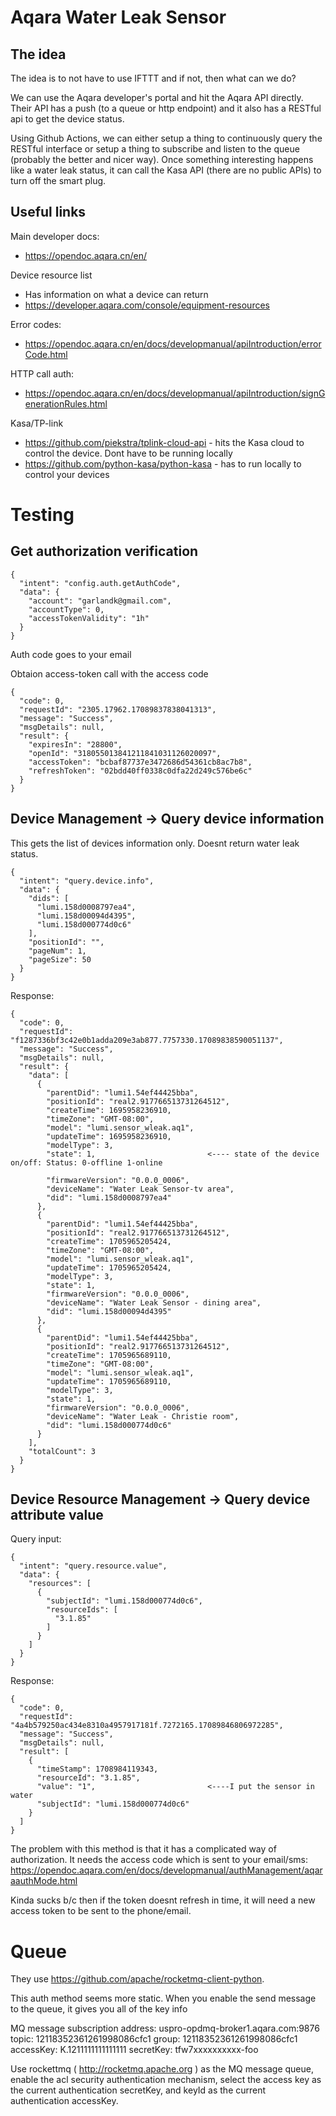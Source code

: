 # Aqara Water Leak Sensor

## The idea
The idea is to not have to use IFTTT and if not, then what can we do?

We can use the Aqara developer's portal and hit the Aqara API directly.  Their API has a push (to a queue or http endpoint) and
it also has a RESTful api to get the device status.  

Using Github Actions, we can either setup a thing to continuously query the RESTful interface or setup a thing to subscribe
and listen to the queue (probably the better and nicer way).  Once something interesting happens like a water leak status, it
can call the Kasa API (there are no public APIs) to turn off the smart plug.  

## Useful links

Main developer docs:
* https://opendoc.aqara.cn/en/

Device resource list 
* Has information on what a device can return
* https://developer.aqara.com/console/equipment-resources

Error codes:
* https://opendoc.aqara.cn/en/docs/developmanual/apiIntroduction/errorCode.html

HTTP call auth:
* https://opendoc.aqara.cn/en/docs/developmanual/apiIntroduction/signGenerationRules.html

Kasa/TP-link
* https://github.com/piekstra/tplink-cloud-api - hits the Kasa cloud to control the device.  Dont have to be running locally
* https://github.com/python-kasa/python-kasa - has to run locally to control your devices

# Testing

## Get authorization verification

```
{
  "intent": "config.auth.getAuthCode",
  "data": {
    "account": "garlandk@gmail.com",
    "accountType": 0,
    "accessTokenValidity": "1h"
  }
}
```

Auth code goes to your email

Obtaion access-token call with the access code

```
{
  "code": 0,
  "requestId": "2305.17962.17089837838041313",
  "message": "Success",
  "msgDetails": null,
  "result": {
    "expiresIn": "28800",
    "openId": "318055013841211841031126020097",
    "accessToken": "bcbaf87737e3472686d54361cb8ac7b8",
    "refreshToken": "02bdd40ff0338c0dfa22d249c576be6c"
  }
}
```

## Device Management -> Query device information
This gets the list of devices information only.  Doesnt return water leak status.

```
{
  "intent": "query.device.info",
  "data": {
    "dids": [
      "lumi.158d0008797ea4",
      "lumi.158d00094d4395",
      "lumi.158d000774d0c6"
    ],
    "positionId": "",
    "pageNum": 1,
    "pageSize": 50
  }
}
```

Response:
```
{
  "code": 0,
  "requestId": "f1287336bf3c42e0b1adda209e3ab877.7757330.17089838590051137",
  "message": "Success",
  "msgDetails": null,
  "result": {
    "data": [
      {
        "parentDid": "lumi1.54ef44425bba",
        "positionId": "real2.917766513731264512",
        "createTime": 1695958236910,
        "timeZone": "GMT-08:00",
        "model": "lumi.sensor_wleak.aq1",
        "updateTime": 1695958236910,
        "modelType": 3,
        "state": 1,                         <---- state of the device on/off: Status: 0-offline 1-online

        "firmwareVersion": "0.0.0_0006",
        "deviceName": "Water Leak Sensor-tv area",
        "did": "lumi.158d0008797ea4"
      },
      {
        "parentDid": "lumi1.54ef44425bba",
        "positionId": "real2.917766513731264512",
        "createTime": 1705965205424,
        "timeZone": "GMT-08:00",
        "model": "lumi.sensor_wleak.aq1",
        "updateTime": 1705965205424,
        "modelType": 3,
        "state": 1,
        "firmwareVersion": "0.0.0_0006",
        "deviceName": "Water Leak Sensor - dining area",
        "did": "lumi.158d00094d4395"
      },
      {
        "parentDid": "lumi1.54ef44425bba",
        "positionId": "real2.917766513731264512",
        "createTime": 1705965689110,
        "timeZone": "GMT-08:00",
        "model": "lumi.sensor_wleak.aq1",
        "updateTime": 1705965689110,
        "modelType": 3,
        "state": 1,
        "firmwareVersion": "0.0.0_0006",
        "deviceName": "Water Leak - Christie room",
        "did": "lumi.158d000774d0c6"
      }
    ],
    "totalCount": 3
  }
}
```

## Device Resource Management -> Query device attribute value
Query input:
```
{
  "intent": "query.resource.value",
  "data": {
    "resources": [
      {
        "subjectId": "lumi.158d000774d0c6",
        "resourceIds": [
          "3.1.85"
        ]
      }
    ]
  }
}
```

Response:
```
{
  "code": 0,
  "requestId": "4a4b579250ac434e8310a4957917181f.7272165.17089846806972285",
  "message": "Success",
  "msgDetails": null,
  "result": [
    {
      "timeStamp": 1708984119343,
      "resourceId": "3.1.85",
      "value": "1",                         <----I put the sensor in water
      "subjectId": "lumi.158d000774d0c6"
    }
  ]
}
```

The problem with this method is that it has a complicated way of authorization.  It needs
the access code which is sent to your email/sms: https://opendoc.aqara.com/en/docs/developmanual/authManagement/aqaraauthMode.html

Kinda sucks b/c then if the token doesnt refresh in time, it will need a new access token
to be sent to the phone/email.

# Queue
They use https://github.com/apache/rocketmq-client-python.

This auth method seems more static.  When you enable the send message to the queue, it gives you all of the key info

MQ message subscription address: uspro-opdmq-broker1.aqara.com:9876
topic: 12118352361261998086cfc1
group: 12118352361261998086cfc1
accessKey: K.1211111111111111
secretKey: tfw7xxxxxxxxxx-foo


Use rockettmq ( http://rocketmq.apache.org ) as the MQ message queue, enable the acl security authentication mechanism, select the access key as the current authentication secretKey, and keyId as the current authentication accessKey. 